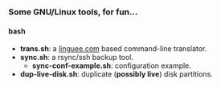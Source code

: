 ### Some GNU/Linux tools, for fun...

#### bash

- **trans.sh**: a [linguee.com](https://linguee.com) based command-line translator.
- **sync.sh**: a rsync/ssh backup tool.
    - **sync-conf-example.sh**: configuration example.
- **dup-live-disk.sh**: duplicate (**possibly live**) disk partitions.
